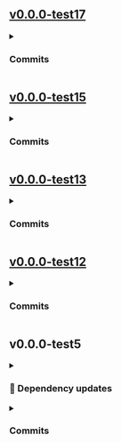 ## [v0.0.0-test17](https://github.com/andrzejressel/pulumi-gestalt/compare/v0.0.0-test15...v0.0.0-test17)
<details>
<summary><h3>Commits</h3></summary>

- Update version to 0.0.0-test17 [6d8836f](https://github.com/andrzejressel/pulumi-gestalt/commit/6d8836f593659ba36a61273b8ed09ea36c61b798)
- Changelog generator [b888424](https://github.com/andrzejressel/pulumi-gestalt/commit/b88842453f7b3d509d25d5d5052f657e4f3e61d0)
- Changelog generator [26c1c0c](https://github.com/andrzejressel/pulumi-gestalt/commit/26c1c0c48251d476b27b75a8e3fb7103a35ce3b6)
- Restore version to 0.0.0-DEV [ee50f50](https://github.com/andrzejressel/pulumi-gestalt/commit/ee50f501042faef2ef43474f119fdae87f3e5ff8)
</details>

## [v0.0.0-test15](https://github.com/andrzejressel/pulumi-gestalt/compare/v0.0.0-test13...v0.0.0-test15)
<details>
<summary><h3>Commits</h3></summary>

- Release v0.0.0-test15 [d112b50](https://github.com/andrzejressel/pulumi-gestalt/commit/d112b509b92f7f1ea94e9a3dc8fb0624b74d15ee)
- Update changelog for version 0.0.0-test15 [8d3cc0f](https://github.com/andrzejressel/pulumi-gestalt/commit/8d3cc0f8a65832ace1fcea971ebb2834171056e9)
- Update version to 0.0.0-test15 [42f37bd](https://github.com/andrzejressel/pulumi-gestalt/commit/42f37bdd6ef783f4273ece336120ecd58994db31)
- Revert "Update version to  0.0.0-test14" [b5d9e72](https://github.com/andrzejressel/pulumi-gestalt/commit/b5d9e7227e21b1e8044253601f5e68913c8f1546)
- Update version to  0.0.0-test14 [52c0cc6](https://github.com/andrzejressel/pulumi-gestalt/commit/52c0cc65ef7012e3f9ff6e728d71b29c9357132b)
- Changelog generator [c2fade4](https://github.com/andrzejressel/pulumi-gestalt/commit/c2fade447356f5cf73c8453e866123e593a8ebb3)
- Restore version to 0.0.0-DEV [a2406bd](https://github.com/andrzejressel/pulumi-gestalt/commit/a2406bdc9d84ba0bf62525e7157411d76bdf6adf)
</details>

## [v0.0.0-test13](https://github.com/andrzejressel/pulumi-gestalt/compare/v0.0.0-test12...v0.0.0-test13)
<details>
<summary><h3>Commits</h3></summary>

- Release v0.0.0-test13 [fbca35d](https://github.com/andrzejressel/pulumi-gestalt/commit/fbca35d685c10c08b8a66344e22b8aa489be5498)
- Update changelog for version 0.0.0-test13 [03ba206](https://github.com/andrzejressel/pulumi-gestalt/commit/03ba20696ddccf1ab0b18728c1fed8ea1dbefacb)
- Update version to 0.0.0-test13 [b1e5f5c](https://github.com/andrzejressel/pulumi-gestalt/commit/b1e5f5c5346370b4c3784f1d8dfcd37f8d129009)
- Changelog generator [b5ccc24](https://github.com/andrzejressel/pulumi-gestalt/commit/b5ccc24cb6f8db22e143652982f51865cea9991f)
- Revert "Update changelog for version 0.0.0-test12" [9394a27](https://github.com/andrzejressel/pulumi-gestalt/commit/9394a27908fa1fd1a135d217ee54eb9d7b452e79)
- Changelog generator [2bf21f5](https://github.com/andrzejressel/pulumi-gestalt/commit/2bf21f502bd6f961ab57db5d45abf3031b89ae58)
- Revert "Update version to 0.0.0-test12" [056e3d2](https://github.com/andrzejressel/pulumi-gestalt/commit/056e3d2716497da927490b5f31eb1556ad3a79dd)
</details>

## [v0.0.0-test12](https://github.com/andrzejressel/pulumi-gestalt/compare/v0.0.0-test5...v0.0.0-test12)
<details>
<summary><h3>Commits</h3></summary>

- Release v0.0.0-test12 [71e56b2](https://github.com/andrzejressel/pulumi-gestalt/commit/71e56b23b5cda155f81c3cb52916f591f936d462)
- Update changelog for version 0.0.0-test12 [1ed700c](https://github.com/andrzejressel/pulumi-gestalt/commit/1ed700c73f52d68a07fb5344ddb28d643d876fe3)
- Update version to 0.0.0-test12 [5ed39b1](https://github.com/andrzejressel/pulumi-gestalt/commit/5ed39b126efb882bf176ee06f6f7cc8ec7996d4e)
- Revert "Update version to 0.0.0-test11" [5afea63](https://github.com/andrzejressel/pulumi-gestalt/commit/5afea638daf2224e5bbd591509b66aaf59bd78b1)
- Revert "Update changelog for version 0.0.0-test11" [fa8fdd5](https://github.com/andrzejressel/pulumi-gestalt/commit/fa8fdd5867415c795deeedbe8feff4f461a41026)
- Merge remote-tracking branch 'origin/changelog_generator' into changelog_generator [cbf050e](https://github.com/andrzejressel/pulumi-gestalt/commit/cbf050e3ab6b51b293157ccf207901d005e17443)
- Changelog generator [5fca127](https://github.com/andrzejressel/pulumi-gestalt/commit/5fca1277535a11eec3fec4ea1e25d9297cb80592)
- Update changelog for version 0.0.0-test11 [1fb6967](https://github.com/andrzejressel/pulumi-gestalt/commit/1fb696767c9f5fec1c79900571ee7f2c8ae08909)
- Changelog generator [8e9a7e9](https://github.com/andrzejressel/pulumi-gestalt/commit/8e9a7e98314441774e9d167f90cf46487ff1b0fd)
- Update version to 0.0.0-test11 [91dd431](https://github.com/andrzejressel/pulumi-gestalt/commit/91dd431f05a78ab7c302fb425bb22126442c99ad)
- Revert "Update changelog for version 0.0.0-test10" [f0119ee](https://github.com/andrzejressel/pulumi-gestalt/commit/f0119ee2d7b559f7bc230c98b75d7245be06a19d)
- Merge remote-tracking branch 'origin/changelog_generator' into changelog_generator [133cd7c](https://github.com/andrzejressel/pulumi-gestalt/commit/133cd7c0da94678a8872be52a9102c9f749b8867)
- Changelog generator [c6bf3c0](https://github.com/andrzejressel/pulumi-gestalt/commit/c6bf3c0b380f07a6681d8d56263a979fa314df65)
- Update changelog for version 0.0.0-test10 [702fec0](https://github.com/andrzejressel/pulumi-gestalt/commit/702fec0acbce6f11ccfea567d3d4ef253f4ef746)
- Changelog generator [003c2d8](https://github.com/andrzejressel/pulumi-gestalt/commit/003c2d810da3164aee03093cdea4c18e8fec770f)
- Changelog generator [65e13ff](https://github.com/andrzejressel/pulumi-gestalt/commit/65e13ffd417596cfc434bb4e640706a1ca602b05)
- Changelog generator [659100d](https://github.com/andrzejressel/pulumi-gestalt/commit/659100ddad88a533d6819495423910fcd956a2d1)
- Changelog generator [ccefd1d](https://github.com/andrzejressel/pulumi-gestalt/commit/ccefd1db3c87c3c6f270dad1ff351eb90c882bb3)
- Reapply "Changelog generator" [cca4a3f](https://github.com/andrzejressel/pulumi-gestalt/commit/cca4a3fd092305a3ff990bb1019cd817d17aaa0e)
- Revert "Changelog generator" [ebc7944](https://github.com/andrzejressel/pulumi-gestalt/commit/ebc79443693e1bfafc6e1b76d16be22a0e56400a)
- Changelog generator [9de43d1](https://github.com/andrzejressel/pulumi-gestalt/commit/9de43d12bfe6379b8942c277a6fe8f1ab80e19b0)
- Changelog generator [f2b73a9](https://github.com/andrzejressel/pulumi-gestalt/commit/f2b73a92ea0d54d7c5eb4b53e415e297a5460cb3)
- Revert "Release v0.0.0-test5" [3928d21](https://github.com/andrzejressel/pulumi-gestalt/commit/3928d21ae248f4180f2ee1b7e0f9800cc9e70790)
</details>

## v0.0.0-test5
<details>
<summary><h3>🤖 Dependency updates</h3></summary>

- chore(deps): update rust crate convert_case to 0.8.0 (#846) [ac5ccba](https://github.com/andrzejressel/pulumi-gestalt/commit/ac5ccbad68d3eb6ce5e35d133b2b8702788782ec)
</details>

<details>
<summary><h3>Commits</h3></summary>

- Release v0.0.0-test5 [86b3b11](https://github.com/andrzejressel/pulumi-gestalt/commit/86b3b11d108b17b154060489f367c70eb0e07ac0)
- Changelog generator [537239b](https://github.com/andrzejressel/pulumi-gestalt/commit/537239b428a468218b8a8338a73d3064b93b790f)
- Merge remote-tracking branch 'origin/main' into changelog_generator [f1a0475](https://github.com/andrzejressel/pulumi-gestalt/commit/f1a04757cc3aa8195e50e0d7539298ba0e486010)
- Changelog generator [9c6895c](https://github.com/andrzejressel/pulumi-gestalt/commit/9c6895c2f56ec3f2998136376e25ea17f996be4a)
- chore(deps): update rust crate convert_case to 0.8.0 (#846) [ac5ccba](https://github.com/andrzejressel/pulumi-gestalt/commit/ac5ccbad68d3eb6ce5e35d133b2b8702788782ec)
- Changelog generator [69ce36c](https://github.com/andrzejressel/pulumi-gestalt/commit/69ce36c31dbaad33ba0a9728bc412496644ba4fd)
</details>

